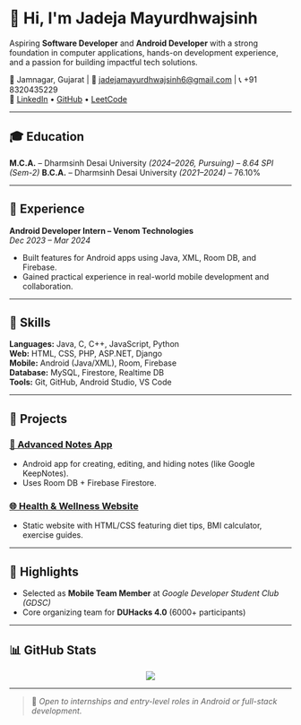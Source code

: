# 👋 Hi, I'm Jadeja Mayurdhwajsinh

Aspiring **Software Developer** and **Android Developer** with a strong foundation in computer applications, hands-on development experience, and a passion for building impactful tech solutions.

📍 Jamnagar, Gujarat | 📧 jadejamayurdhwajsinh6@gmail.com | 📞 +91 8320435229  
🔗 [LinkedIn](https://linkedin.com/in/jadeja-mayurdhwajsinh) • [GitHub](https://github.com/JadejaMayurdhwajsinh) • [LeetCode](https://leetcode.com/your_leetcode_username) <!-- Replace with actual LeetCode link -->

---

## 🎓 Education

**M.C.A.** – Dharmsinh Desai University *(2024–2026, Pursuing) – 8.64 SPI (Sem-2)*
**B.C.A.** – Dharmsinh Desai University *(2021–2024)* – 76.10%

---

## 💼 Experience

**Android Developer Intern – Venom Technologies**  
*Dec 2023 – Mar 2024*  
- Built features for Android apps using Java, XML, Room DB, and Firebase.
- Gained practical experience in real-world mobile development and collaboration.

---

## 🔧 Skills

**Languages:** Java, C, C++, JavaScript, Python  
**Web:** HTML, CSS, PHP, ASP.NET, Django  
**Mobile:** Android (Java/XML), Room, Firebase  
**Database:** MySQL, Firestore, Realtime DB  
**Tools:** Git, GitHub, Android Studio, VS Code

---

## 🚀 Projects

### [📱 Advanced Notes App](https://github.com/JadejaMayurdhwajsinh/notes-app)
- Android app for creating, editing, and hiding notes (like Google KeepNotes).
- Uses Room DB + Firebase Firestore.

### [🌐 Health & Wellness Website](https://github.com/JadejaMayurdhwajsinh/health-website)
- Static website with HTML/CSS featuring diet tips, BMI calculator, exercise guides.

---

## 🏅 Highlights

- Selected as **Mobile Team Member** at *Google Developer Student Club (GDSC)*
- Core organizing team for **DUHacks 4.0** (6000+ participants)

---

## 📊 GitHub Stats

<p align="center">
  <img src="https://github-readme-stats.vercel.app/api?username=JadejaMayurdhwajsinh&show_icons=true&theme=default" />
</p>

---

> 📌 *Open to internships and entry-level roles in Android or full-stack development.*
